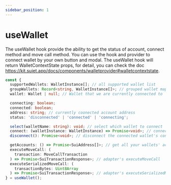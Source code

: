 ```yaml
---
sidebar_position: 1
---
```


# useWallet

The useWallet hook provide the ability to get the status of account, connect method and move call method. You can use the hook and provider to connect wallet by your own button and modal. The useWallet hook will return WalletContextState props, for detail, you can check the doc https://kit.suiet.app/docs/components/walletprovider#walletcontextstate.

```ts
const {
  supportedWallets: WalletInstance[]; // all supported wallet list
  groupWallets: Record<string, WalletInstance[]>; // grouped wallet map, now include recent and popular group
  wallet: Wallet | null; // Wallet that we are currently connected to

  connecting: boolean;
  connected: boolean;
  address: string; // currently coonected account address
  status: 'disconnected' | 'connected' | 'connecting';

  select(walletName: string): void; // select which wallet to connect
  connect: (walletInstance: WalletInstance) => Promise<void>; // connect to the wallet which you passed in
  disconnect(): Promise<void>; // disconnect the connected wallet's connection

  getAccounts: () => Promise<SuiAddress[]>; // get all your wallets' accounts
  executeMoveCall: (
    transaction: MoveCallTransaction
  ) => Promise<SuiTransactionResponse>; // adapter's executeMoveCall
  executeSerializedMoveCall: (
    transactionBytes: Uint8Array
  ) => Promise<SuiTransactionResponse>; // adapter's executeSerializedMoveCall
} = useWallet();
```
